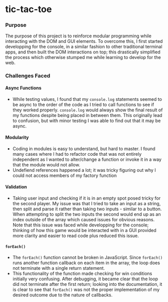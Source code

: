 # tic-tac-toe

### Purpose
The purpose of this project is to reinforce modular programming while interacting with the DOM and GUI elements. To overcome this, I first started developping for the console, in a similar fashion to other traditional terminal apps, and then built the DOM interactions on top; this drastically simplified the process which otherwise stumped me while learning to develop for the web.

### Challenges Faced
#### Async Functions
- While testing values, I found that my `console.log` statements seemed to be async to the order of the code as I tried to call functions to see if they worked properly. `console.log` would always show the final result of my functions despite being placed in between them. This originally lead to confusion, but with minor testing I was able to find out that it may be async.

#### Modularity
- Coding in modules is easy to understand, but hard to master. I found many cases where I had to refactor code that was not entirely independent as I wanted to alter/change a function or invoke it in a way that the module would not allow.
- Undefiend references happened a lot; it was tricky figuring out why I could not access members of my factory function

#### Validation
- Taking user input and checking if it is in an empty spot posed tricky for the second player. My issue was that I tried to take an input as a string, then split and parse it rather than taking two inputs - similar to a button. When attempting to split the two inputs the second would end up as an index outside of the array which caused issues for obvious reasons. Note that this issue was faced while developping for the console; thinking of how this game would be interacted with in a GUI provided more clarity and easier to read code plus reduced this issue.

#### `forEach()`
- The `forEach()` function cannot be broken in JavaScript. Since `forEach()` runs another function callback on each item in the array, the loop does not terminate with a single return statement.
- This functionality of the function made checking for win conditions initially very confusing. After debugging, it became clear that the loop did not terminate after the first return; looking into the documentation, it is clear to see that `forEach()` was not the proper implementation of my desired outcome due to the nature of callbacks.
